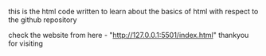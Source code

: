 this is the html code written to learn about the basics of html with respect to the github repository 

check the website from here - "http://127.0.0.1:5501/index.html"
thankyou for visiting
